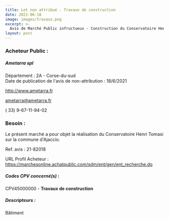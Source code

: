 ```yaml
---
title: Lot non attribué - Travaux de construction
date: 2021-06-18
image: images/travaux.png
excerpt: >-
  Avis de Marché Public infructueux - Construction du Conservatoire Henri Tomasi d'Ajaccio
layout: post
---
```


### Acheteur Public :
##### Ametarra spl
Département : 2A - Corse-du-sud<br/>
Date de publication de l'avis de non-attribution : 18/6/2021


http://www.ametarra.fr

ametarra@ametarra.fr

( 33) 9-67-11-94-02
### Besoin :

Le présent marché a pour objet la réalisation du Conservatoire Henri Tomasi sur la commune d'Ajaccio.

Ref. avis : 21-82018

URL Profil Acheteur : https://marchesonline.achatpublic.com/sdm/ent/gen/ent_recherche.do

##### Codes CPV concerné(s) :
CPV45000000 - **Travaux de construction** <br/>

##### Descripteurs :
Bâtiment <br/>
